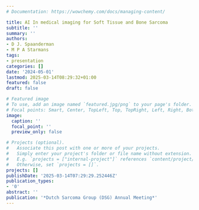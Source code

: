```yaml
---
# Documentation: https://wowchemy.com/docs/managing-content/

title: AI In medical imaging for Soft Tissue and Bone Sarcoma
subtitle: ''
summary: ''
authors:
- D J. Spaanderman
- M P A Starmans
tags:
- presentation
categories: []
date: '2024-05-01'
lastmod: 2025-03-14T08:29:32+01:00
featured: false
draft: false

# Featured image
# To use, add an image named `featured.jpg/png` to your page's folder.
# Focal points: Smart, Center, TopLeft, Top, TopRight, Left, Right, BottomLeft, Bottom, BottomRight.
image:
  caption: ''
  focal_point: ''
  preview_only: false

# Projects (optional).
#   Associate this post with one or more of your projects.
#   Simply enter your project's folder or file name without extension.
#   E.g. `projects = ["internal-project"]` references `content/project/deep-learning/index.md`.
#   Otherwise, set `projects = []`.
projects: []
publishDate: '2025-03-14T07:29:29.252446Z'
publication_types:
- '0'
abstract: ''
publication: '*Dutch Sarcoma Group (DSG) Annual Meeting*'
---
```

